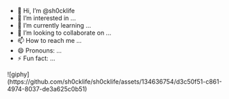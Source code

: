 - 👋 Hi, I’m @sh0cklife
- 👀 I’m interested in ...
- 🌱 I’m currently learning ...
- 💞️ I’m looking to collaborate on ...
- 📫 How to reach me ...
- 😄 Pronouns: ...
- ⚡ Fun fact: ...

<!---
sh0cklife/sh0cklife is a ✨ special ✨ repository because its `README.md` (this file) appears on your GitHub profile.
You can click the Preview link to take a look at your changes.
--->![giphy](https://github.com/sh0cklife/sh0cklife/assets/134636754/d3c50f51-c861-4974-8037-de3a625c0b51)
